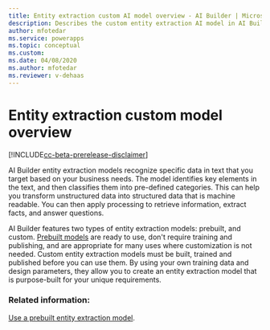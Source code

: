 ```yaml
---
title: Entity extraction custom AI model overview - AI Builder | Microsoft Docs
description: Describes the custom entity extraction AI model in AI Builder.
author: mfotedar
ms.service: powerapps
ms.topic: conceptual
ms.custom: 
ms.date: 04/08/2020
ms.author: mfotedar
ms.reviewer: v-dehaas
---
```


# Entity extraction custom model overview

[!INCLUDE[cc-beta-prerelease-disclaimer](./includes/cc-beta-prerelease-disclaimer.md)]

AI Builder entity extraction models recognize specific data in text that you target based on your business needs. The model identifies key elements in the text, and then classifies them into pre-defined categories. This can help you transform unstructured data into structured data that is machine readable. You can then apply processing to retrieve information, extract facts, and answer questions.

AI Builder features two types of entity extraction models: prebuilt, and custom. [Prebuilt models](prebuilt-overview.md) are ready to use, don't require training and publishing, and are appropriate for many uses where customization is not needed. Custom entity extraction models must be built, trained and published before you can use them. By using your own training data and design parameters, they allow you to create an entity extraction model that is purpose-built for your unique requirements.

### Related information:

[Use a prebuilt entity extraction model](prebuilt-entity-extraction.md).  
